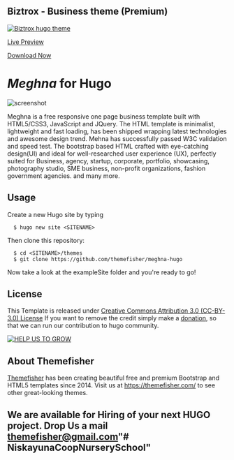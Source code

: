 ## Biztrox - Business theme (Premium)
[![Biztrox hugo theme](https://user-images.githubusercontent.com/5304905/48638129-e8ffb200-e9f9-11e8-99a7-b081e27a1941.png)](https://themefisher.com/products/biztrox-hugo-template/)

[Live Preview](http://demo.themefisher.com/themefisher/biztrox-hugo/)

[Download Now](https://themefisher.com/products/biztrox-hugo-template/)


# _Meghna_ for Hugo
![screenshot](https://user-images.githubusercontent.com/37659754/45415821-501e8480-b6a0-11e8-89a8-5c2248b35d5e.png "Home of the website")

Meghna is a free responsive one page business template built with HTML5/CSS3, JavaScript and JQuery. The HTML template is minimalist, lightweight and fast loading, has been shipped wrapping latest technologies and awesome design trend. Mehna has successfully passed W3C validation and speed test. The bootstrap based HTML crafted with eye-catching design(UI) and ideal for well-researched user experience (UX), perfectly suited for Business, agency, startup, corporate, portfolio, showcasing, photography studio, SME business, non-profit organizations, fashion government agencies. and many more.

## Usage

Create a new Hugo site by typing

```
  $ hugo new site <SITENAME>
```

Then clone this repository:

```
  $ cd <SITENAME>/themes
  $ git clone https://github.com/themefisher/meghna-hugo
```

Now take a look at the exampleSite folder and you're ready to go!

## License

This Template is released under [Creative Commons Attribution 3.0 (CC-BY-3.0) License](https://creativecommons.org/licenses/by/3.0/)
If you want to remove the credit simply make a [donation](https://www.paypal.com/cgi-bin/webscr?cmd=_s-xclick&hosted_button_id=GSG5G2YL3E5V4), so that we can run our contribution to hugo community.

[![HELP US TO GROW](https://user-images.githubusercontent.com/16266381/45262626-1e0ce880-b43c-11e8-9698-1b95f143e240.png)](https://www.paypal.com/cgi-bin/webscr?cmd=_s-xclick&hosted_button_id=GSG5G2YL3E5V4)

## About Themefisher

[Themefisher] has been creating beautiful free and premium Bootstrap and HTML5 templates since 2014.
Visit us at https://themefisher.com/ to see other great-looking themes.

[Hugo]: https://gohugo.io/
[Themefisher]: https://themefisher.com/

## We are available for Hiring of your next HUGO project. Drop Us a mail [themefisher@gmail.com](mailto:themefisher@gmail.com)"# NiskayunaCoopNurserySchool" 
